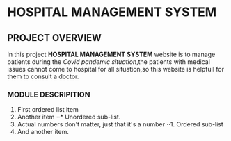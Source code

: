 # HOSPITAL MANAGEMENT SYSTEM
## PROJECT OVERVIEW 
In this project **HOSPITAL MANAGEMENT SYSTEM** website is to manage patients during the *Covid pandemic situation*,the patients with medical issues cannot come to hospital for all situation,so this website is helpfull for them to consult a doctor.
### MODULE DESCRIPITION
1. First ordered list item
2. Another item
⋅⋅* Unordered sub-list. 
1. Actual numbers don't matter, just that it's a number
⋅⋅1. Ordered sub-list
4. And another item.
